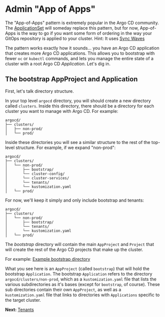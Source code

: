 # Admin "App of Apps"

The "App-of-Apps" pattern is extremely popular in the Argo CD community.  The [ApplicationSet](https://argocd-applicationset.readthedocs.io/en/stable/) will someday replace this pattern, but for now, App-of-Apps is the way to go if you want some form of ordering in the way your GitOps repository is applied to your cluster.  Hint: It uses [Sync Waves](https://argo-cd.readthedocs.io/en/stable/user-guide/sync-waves/)

The pattern works exactly how it sounds... you have an Argo CD application that creates more Argo CD applications.  This allows you to bootstrap with fewer `oc` or `kubectl` commands, and lets you manage the entire state of a cluster with a root Argo CD *Application*.  Let's dig in.

## The bootstrap AppProject and Application

First, let's talk directory structure.

In your top level `argocd` directory, you will should create a new directory called `clusters`.  Inside this directory, there should be a directory for each cluster you want to manage with Argo CD.  For example:

```
argocd/
├── clusters/
│   ├── non-prod/
│   └── prod/
```

Inside these directories you will see a similar structure to the rest of the top-level structure.  For example, if we expand "non-prod":

```
argocd/
├── clusters/
│   └── non-prod/
│       ├── bootstrap/
│       └── cluster-config/
│       └── cluster-services/
│       └── tenants/
│       └── kustomization.yaml
│   └── prod/
```

For now, we'll keep it simply and only include bootstrap and tenants:

```
argocd/
├── clusters/
│   └── non-prod/
│       ├── bootstrap/
│       └── tenants/
│       └── kustomization.yaml
│   └── prod/
```

The *bootstrap* directory will contain the main `AppProject` and `Project` that will create the rest of the Argo CD projects that make up the cluster.

For example: [Example bootstrap directory](https://github.com/pittar-gitops/gitops-mono-repo-admins/tree/main/01-argocd/01-clusters/nonprod/00-bootstrap)

What you see here is an `AppProject` (called `bootstrap`) that will hold the bootstrap `Application`. The bootstrap `Application` refers to the directory `argocd/clusters/non-prod`, which as a `kustomization.yaml` file that lists the various subdirectories as it's bases (except for `bootstrap`, of course).  These sub directories contain their own `AppProject`, as well as a `kustomization.yaml` file that links to directories with `Applications` specific to the target cluster.


**Next:** [Tenants](05-tenants.md)